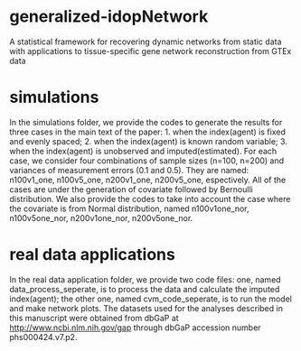 # generalized-idopNetwork
A statistical framework for recovering dynamic networks from static data with applications to tissue-specific gene network reconstruction from GTEx data

# simulations
In the simulations folder, we provide the codes to generate the results for three cases in the main text of the paper: 1. when the index(agent) is fixed and evenly spaced; 2. when the index(agent) is known random variable; 3. when the index(agent) is unobserved and imputed(estimated). For each case, we consider four combinations of sample sizes (n=100, n=200) and variances of measurement errors (0.1 and 0.5). They are named: n100v1_one, n100v5_one, n200v1_one, n200v5_one, espectively. All of the cases are under the generation of covariate followed by Bernoulli distribution. We also provide the codes to take into account the case where the covariate is from Normal distribution, named n100v1one_nor, n100v5one_nor, n200v1one_nor, n200v5one_nor.

# real data applications
In the real data application folder, we provide two code files: one, named data_process_seperate, is to process the data and calculate the imputed index(agent); the other one, named cvm_code_seperate, is to run the model and make network plots. The datasets used for the analyses described in this manuscript were obtained from dbGaP at http://www.ncbi.nlm.nih.gov/gap through dbGaP accession number phs000424.v7.p2.

